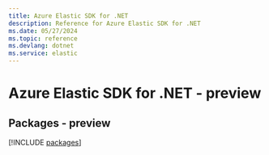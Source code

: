 ```yaml
---
title: Azure Elastic SDK for .NET
description: Reference for Azure Elastic SDK for .NET
ms.date: 05/27/2024
ms.topic: reference
ms.devlang: dotnet
ms.service: elastic
---
```

# Azure Elastic SDK for .NET - preview
## Packages - preview
[!INCLUDE [packages](elastic-index.md)]